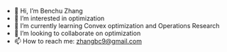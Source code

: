 - 👋 Hi, I’m Benchu Zhang
- 👀 I’m interested in optimization
- 🌱 I’m currently learning Convex optimization and Operations Research
- 💞️ I’m looking to collaborate on optimization
- 📫 How to reach me: zhangbc9@gmail.com

<!---
Benchu999/Benchu999 is a ✨ special ✨ repository because its `README.md` (this file) appears on your GitHub profile.
You can click the Preview link to take a look at your changes.
--->
